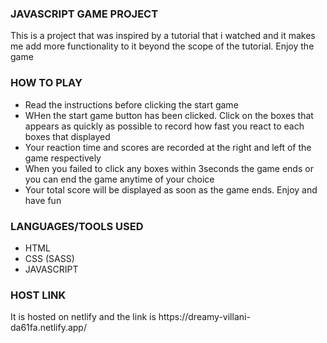 <div>
    <h3>JAVASCRIPT GAME PROJECT</h3>
    <p>This is a project that was inspired by a tutorial that i watched and it makes me add more functionality to it beyond the scope of the tutorial. Enjoy the game <i class="far fa-smile-beam" class="text-warning"></i></p>
</div>

<div>
    <h3>HOW TO PLAY</h3>
    <ul>
        <li>Read the instructions before clicking the start game</li>
        <li>WHen the start game button has been clicked. Click on the boxes that appears as quickly as possible to record how fast you react to each boxes that displayed</li>
        <li>Your reaction time and scores are recorded at the right and left of the game respectively</li>
        <li>When you failed to click any boxes within 3seconds the game ends or you can end the game anytime of your choice</li>
        <li>Your total score will be displayed as soon as the game ends. Enjoy and have fun <i class="fas fa-smile-wink" class="text-warning"></i></li>
    </ul>
</div>

<div>
    <h3>LANGUAGES/TOOLS USED</h3>
    <ul>
        <li>HTML</li>
        <li>CSS (SASS)</li>
        <li>JAVASCRIPT</li>
    </ul>
</div>

<div>
    <h3>HOST LINK</h3>
    <p> It is hosted on netlify and the link is https://dreamy-villani-da61fa.netlify.app/</p>
</div>
